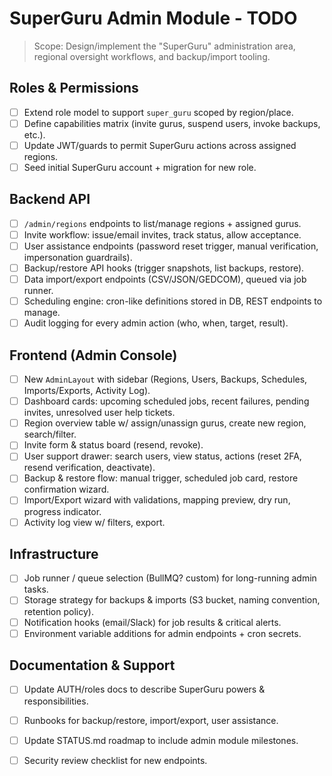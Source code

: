 # SuperGuru Admin Module - TODO

> Scope: Design/implement the "SuperGuru" administration area, regional oversight workflows, and backup/import tooling.

## Roles & Permissions

- [ ] Extend role model to support `super_guru` scoped by region/place.
- [ ] Define capabilities matrix (invite gurus, suspend users, invoke backups, etc.).
- [ ] Update JWT/guards to permit SuperGuru actions across assigned regions.
- [ ] Seed initial SuperGuru account + migration for new role.

## Backend API

- [ ] `/admin/regions` endpoints to list/manage regions + assigned gurus.
- [ ] Invite workflow: issue/email invites, track status, allow acceptance.
- [ ] User assistance endpoints (password reset trigger, manual verification, impersonation guardrails).
- [ ] Backup/restore API hooks (trigger snapshots, list backups, restore).
- [ ] Data import/export endpoints (CSV/JSON/GEDCOM), queued via job runner.
- [ ] Scheduling engine: cron-like definitions stored in DB, REST endpoints to manage.
- [ ] Audit logging for every admin action (who, when, target, result).

## Frontend (Admin Console)

- [ ] New `AdminLayout` with sidebar (Regions, Users, Backups, Schedules, Imports/Exports, Activity Log).
- [ ] Dashboard cards: upcoming scheduled jobs, recent failures, pending invites, unresolved user help tickets.
- [ ] Region overview table w/ assign/unassign gurus, create new region, search/filter.
- [ ] Invite form & status board (resend, revoke).
- [ ] User support drawer: search users, view status, actions (reset 2FA, resend verification, deactivate).
- [ ] Backup & restore flow: manual trigger, scheduled job card, restore confirmation wizard.
- [ ] Import/Export wizard with validations, mapping preview, dry run, progress indicator.
- [ ] Activity log view w/ filters, export.

## Infrastructure

- [ ] Job runner / queue selection (BullMQ? custom) for long-running admin tasks.
- [ ] Storage strategy for backups & imports (S3 bucket, naming convention, retention policy).
- [ ] Notification hooks (email/Slack) for job results & critical alerts.
- [ ] Environment variable additions for admin endpoints + cron secrets.

## Documentation & Support

- [ ] Update AUTH/roles docs to describe SuperGuru powers & responsibilities.
- [ ] Runbooks for backup/restore, import/export, user assistance.
- [ ] Update STATUS.md roadmap to include admin module milestones.
- [ ] Security review checklist for new endpoints.

